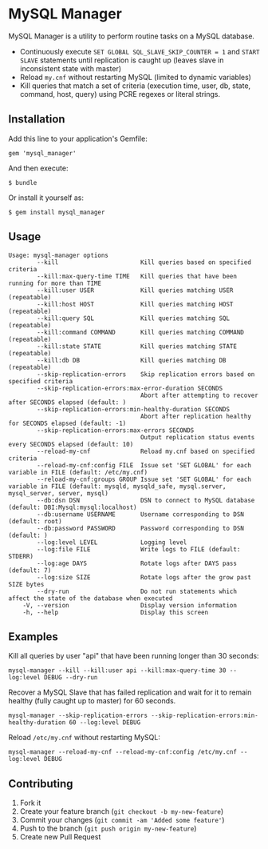 # MySQL Manager

MySQL Manager is a utility to perform routine tasks on a MySQL database. 

  * Continuously execute `SET GLOBAL SQL_SLAVE_SKIP_COUNTER = 1` and `START SLAVE` statements until replication is caught up (leaves slave in inconsistent state with master) 
  * Reload `my.cnf` without restarting MySQL (limited to dynamic variables)
  * Kill queries that match a set of criteria (execution time, user, db, state, command, host, query) using PCRE regexes or literal strings. 

## Installation

Add this line to your application's Gemfile:

    gem 'mysql_manager'

And then execute:

    $ bundle

Or install it yourself as:

    $ gem install mysql_manager

## Usage

    Usage: mysql-manager options
            --kill                       Kill queries based on specified criteria
            --kill:max-query-time TIME   Kill queries that have been running for more than TIME
            --kill:user USER             Kill queries matching USER (repeatable)
            --kill:host HOST             Kill queries matching HOST (repeatable)
            --kill:query SQL             Kill queries matching SQL (repeatable)
            --kill:command COMMAND       Kill queries matching COMMAND (repeatable)
            --kill:state STATE           Kill queries matching STATE (repeatable)
            --kill:db DB                 Kill queries matching DB (repeatable)
            --skip-replication-errors    Skip replication errors based on specified criteria
            --skip-replication-errors:max-error-duration SECONDS
                                         Abort after attempting to recover after SECONDS elapsed (default: )
            --skip-replication-errors:min-healthy-duration SECONDS
                                         Abort after replication healthy for SECONDS elapsed (default: -1)
            --skip-replication-errors:max-errors SECONDS
                                         Output replication status events every SECONDS elapsed (default: 10)
            --reload-my-cnf              Reload my.cnf based on specified criteria
            --reload-my-cnf:config FILE  Issue set 'SET GLOBAL' for each variable in FILE (default: /etc/my.cnf)
            --reload-my-cnf:groups GROUP Issue set 'SET GLOBAL' for each variable in FILE (default: mysqld, mysqld_safe, mysql.server, mysql_server, server, mysql)
            --db:dsn DSN                 DSN to connect to MySQL database (default: DBI:Mysql:mysql:localhost)
            --db:username USERNAME       Username corresponding to DSN (default: root)
            --db:password PASSWORD       Password corresponding to DSN (default: )
            --log:level LEVEL            Logging level
            --log:file FILE              Write logs to FILE (default: STDERR)
            --log:age DAYS               Rotate logs after DAYS pass (default: 7)
            --log:size SIZE              Rotate logs after the grow past SIZE bytes
            --dry-run                    Do not run statements which affect the state of the database when executed
        -V, --version                    Display version information
        -h, --help                       Display this screen

## Examples

Kill all queries by user "api" that have been running longer than 30 seconds:

    mysql-manager --kill --kill:user api --kill:max-query-time 30 --log:level DEBUG --dry-run

Recover a MySQL Slave that has failed replication and wait for it to remain healthy (fully caught up to master) for 60 seconds.

    mysql-manager --skip-replication-errors --skip-replication-errors:min-healthy-duration 60 --log:level DEBUG

Reload `/etc/my.cnf` without restarting MySQL:

    mysql-manager --reload-my-cnf --reload-my-cnf:config /etc/my.cnf --log:level DEBUG
    
## Contributing

1. Fork it
2. Create your feature branch (`git checkout -b my-new-feature`)
3. Commit your changes (`git commit -am 'Added some feature'`)
4. Push to the branch (`git push origin my-new-feature`)
5. Create new Pull Request
